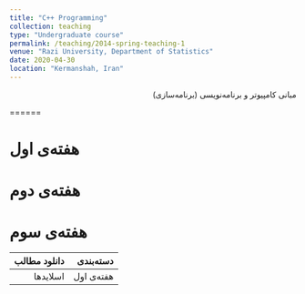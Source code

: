 ```yaml
---
title: "C++ Programming"
collection: teaching
type: "Undergraduate course"
permalink: /teaching/2014-spring-teaching-1
venue: "Razi University, Department of Statistics"
date: 2020-04-30
location: "Kermanshah, Iran"
---
```


<p dir='rtl' align='right'>
  مبانی کامپیوتر و برنامه‌نویسی (برنامه‌سازی)
</p>
======

<p dir='rtl' align='right'>
  
</p>

هفته‌ی اول
======

هفته‌ی دوم
======

هفته‌ی سوم
======

| دانلود مطالب | دسته‌بندی |
|---:|---:|
| اسلایدها | هفته‌ی اول |
  

